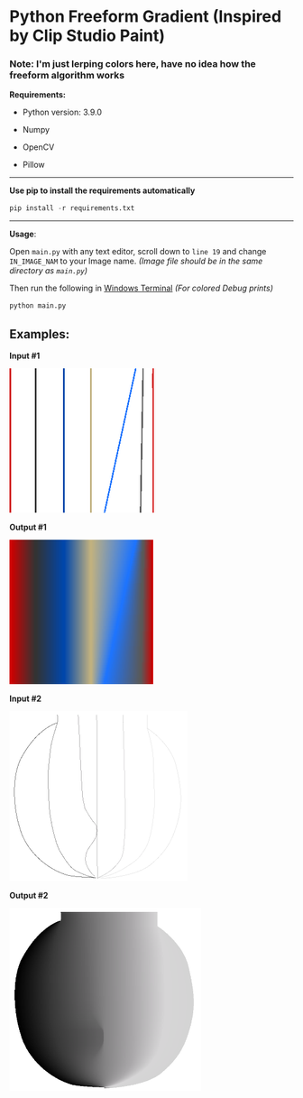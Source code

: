 <h1>Python Freeform Gradient (Inspired by Clip Studio Paint)</h1>
<h3>Note: I'm just lerping colors here, have no idea how the freeform algorithm works</h3>



**Requirements:**

- Python version: 3.9.0

- Numpy

- OpenCV

- Pillow

---

  **Use pip to install the requirements automatically**

```python
pip install -r requirements.txt
```

---

**Usage**:

Open `main.py` with any text editor, scroll down to `line 19` and change `IN_IMAGE_NAM` to your Image name. *(Image file should be in the same directory as `main.py`)*

Then run the following in [Windows Terminal](https://github.com/microsoft/terminal) *(For colored Debug prints)*

```python
python main.py
```

## Examples:

**Input #1**

<img title="Input Image 1" src="imgs\demo_10.png" alt="demo_10.png" width="256">

**Output #1**

<img title="Output Image 1" src="imgs\demo_10_UPDATED.png" alt="demo_10_UPDATED.png" width="256">

**Input #2**

<img title="Input Image 2" src="imgs\Face_Shadow_input.png" alt="Face_Shadow_input.png" width="316">

**Output #2**

<img title="Output Image 1" src="imgs\Face_Shadow_input_UPDATED.png" alt="Face_Shadow_input_UPDATED.png" width="340">
